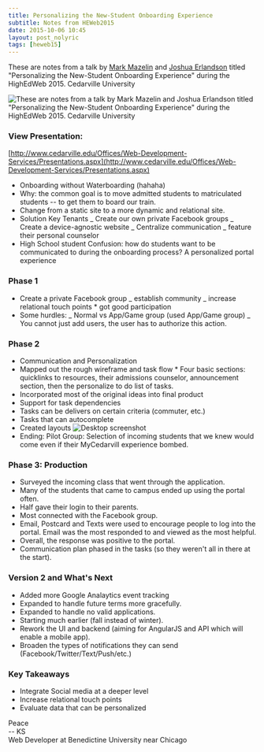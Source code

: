 ```yaml
---
title: Personalizing the New-Student Onboarding Experience
subtitle: Notes from HEWeb2015
date: 2015-10-06 10:45
layout: post_nolyric
tags: [heweb15]
---
```


These are notes from a talk by [Mark Mazelin](https://twitter.com/technomaz) and [Joshua Erlandson](https://twitter.com/josh_erlandson) titled "Personalizing the New-Student Onboarding Experience" during the HighEdWeb 2015. Cedarville University

![These are notes from a talk by [Mark Mazelin](https://twitter.com/technomaz) and [Joshua Erlandson](https://twitter.com/josh_erlandson) titled "Personalizing the New-Student Onboarding Experience" during the HighEdWeb 2015. Cedarville University](https://s3-us-west-2.amazonaws.com/assets.kshermphoto.com/images/2015/heweb2015-onboarding.JPG)

### View Presentation:

[http://www.cedarville.edu/Offices/Web-Development-Services/Presentations.aspx](http://www.cedarville.edu/Offices/Web-Development-Services/Presentations.aspx)

* Onboarding without Waterboarding (hahaha)
* Why: the common goal is to move admitted students to matriculated students -- to get them to board our train.
* Change from a static site to a more dynamic and relational site.
* Solution Key Tenants _ Create our own private Facebook groups _ Create a device-agnostic website _ Centralize communication _ feature their personal counselor
* High School student Confusion: how do students want to be communicated to during the onboarding process? A personalized portal experience

### Phase 1

* Create a private Facebook group _ establish community _ increase relational touch points \* got good participation
* Some hurdles: _ Normal vs App/Game group (used App/Game group) _ You cannot just add users, the user has to authorize this action.

### Phase 2

* Communication and Personalization
* Mapped out the rough wireframe and task flow \* Four basic sections: quicklinks to resources, their admissions counselor, announcement section, then the personalize to do list of tasks.
* Incorporated most of the original ideas into final product
* Support for task dependencies
* Tasks can be delivers on certain criteria (commuter, etc.)
* Tasks that can autocomplete
* Created layouts ![Desktop screenshot](https://s3-us-west-2.amazonaws.com/assets.kshermphoto.com/images/2015/heweb2015-onboarding_2.JPG)
* Ending: Pilot Group: Selection of incoming students that we knew would come even if their MyCedarvill experience bombed.

### Phase 3: Production

* Surveyed the incoming class that went through the application.
* Many of the students that came to campus ended up using the portal often.
* Half gave their login to their parents.
* Most connected with the Facebook group.
* Email, Postcard and Texts were used to encourage people to log into the portal. Email was the most responded to and viewed as the most helpful.
* Overall, the response was positive to the portal.
* Communication plan phased in the tasks (so they weren't all in there at the start).

### Version 2 and What's Next

* Added more Google Analaytics event tracking
* Expanded to handle future terms more gracefully.
* Expanded to handle no valid applications.
* Starting much earlier (fall instead of winter).
* Rework the UI and backend (aiming for AngularJS and API which will enable a mobile app).
* Broaden the types of notifications they can send (Facebook/Twitter/Text/Push/etc.)

### Key Takeaways

* Integrate Social media at a deeper level
* Increase relational touch points
* Evaluate data that can be personalized

Peace<br>-- KS<br>Web Developer at Benedictine University near Chicago
